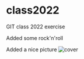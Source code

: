 # class2022
GIT class 2022 exercise

Added some rock'n'roll

Added a nice picture
![cover](https://media.istockphoto.com/photos/villefranche-sur-mer-cote-dazur-french-riviera-france-picture-id1052276576?k=20&m=1052276576&s=612x612&w=0&h=zD__wjxCcaDJH84CdU8G9_rpNZfiAvXo1ETa1ULEwJk=)
